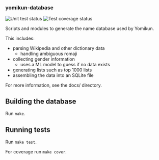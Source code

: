 ### yomikun-database

![Unit test status](https://github.com/richardjharris/yomikun-database/actions/workflows/tests.yml/badge.svg?event=push)
![Test coverage status](https://img.shields.io/endpoint?url=https://raw.githubusercontent.com/wiki/richardjharris/yomikun-database/python-coverage-comment-action-badge.json)

Scripts and modules to generate the name database used by Yomikun.

This includes:

- parsing Wikipedia and other dictionary data
  - handling ambiguous romaji
- collecting gender information
  - uses a ML model to guess if no data exists
- generating lists such as top 1000 lists
- assembling the data into an SQLite file

For more information, see the docs/ directory.

## Building the database

Run `make`.

## Running tests

Run `make test`.

For coverage run `make cover`.
